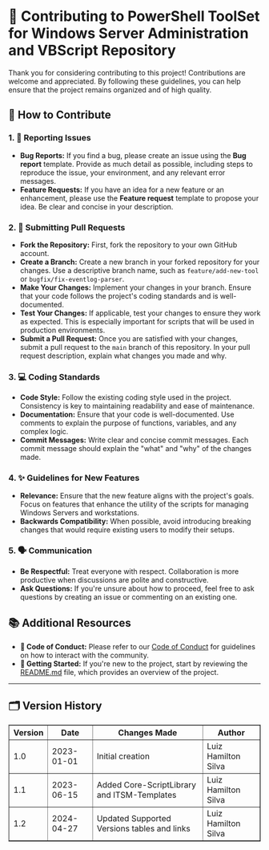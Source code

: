 <div>
  <h1>🤝 Contributing to PowerShell ToolSet for Windows Server Administration and VBScript Repository</h1>
  <p>
    Thank you for considering contributing to this project! Contributions are welcome and appreciated. By following these guidelines, you can help ensure that the project remains organized and of high quality.
  </p>

  <h2>📝 How to Contribute</h2>

  <h3>1. 🐞 Reporting Issues</h3>
  <ul>
    <li>
      <strong>Bug Reports:</strong> If you find a bug, please create an issue using the <strong>Bug report</strong> template. Provide as much detail as possible, including steps to reproduce the issue, your environment, and any relevant error messages.
    </li>
    <li>
      <strong>Feature Requests:</strong> If you have an idea for a new feature or an enhancement, please use the <strong>Feature request</strong> template to propose your idea. Be clear and concise in your description.
    </li>
  </ul>

  <h3>2. 🔀 Submitting Pull Requests</h3>
  <ul>
    <li><strong>Fork the Repository:</strong> First, fork the repository to your own GitHub account.</li>
    <li>
      <strong>Create a Branch:</strong> Create a new branch in your forked repository for your changes. Use a descriptive branch name, such as <code>feature/add-new-tool</code> or <code>bugfix/fix-eventlog-parser</code>.
    </li>
    <li>
      <strong>Make Your Changes:</strong> Implement your changes in your branch. Ensure that your code follows the project's coding standards and is well-documented.
    </li>
    <li>
      <strong>Test Your Changes:</strong> If applicable, test your changes to ensure they work as expected. This is especially important for scripts that will be used in production environments.
    </li>
    <li>
      <strong>Submit a Pull Request:</strong> Once you are satisfied with your changes, submit a pull request to the <code>main</code> branch of this repository. In your pull request description, explain what changes you made and why.
    </li>
  </ul>

  <h3>3. 💻 Coding Standards</h3>
  <ul>
    <li>
      <strong>Code Style:</strong> Follow the existing coding style used in the project. Consistency is key to maintaining readability and ease of maintenance.
    </li>
    <li>
      <strong>Documentation:</strong> Ensure that your code is well-documented. Use comments to explain the purpose of functions, variables, and any complex logic.
    </li>
    <li>
      <strong>Commit Messages:</strong> Write clear and concise commit messages. Each commit message should explain the "what" and "why" of the changes made.
    </li>
  </ul>

  <h3>4. ✨ Guidelines for New Features</h3>
  <ul>
    <li>
      <strong>Relevance:</strong> Ensure that the new feature aligns with the project's goals. Focus on features that enhance the utility of the scripts for managing Windows Servers and workstations.
    </li>
    <li>
      <strong>Backwards Compatibility:</strong> When possible, avoid introducing breaking changes that would require existing users to modify their setups.
    </li>
  </ul>

  <h3>5. 🗣️ Communication</h3>
  <ul>
    <li><strong>Be Respectful:</strong> Treat everyone with respect. Collaboration is more productive when discussions are polite and constructive.</li>
    <li>
      <strong>Ask Questions:</strong> If you're unsure about how to proceed, feel free to ask questions by creating an issue or commenting on an existing one.
    </li>
  </ul>

  <h2>📚 Additional Resources</h2>
  <ul>
    <li>
      <strong>📜 Code of Conduct:</strong> Please refer to our 
      <a href="https://github.com/brazilianscriptguy/Windows-SysAdmin-ProSuite/blob/main/.github/CODE_OF_CONDUCT.md" target="_blank">Code of Conduct</a> for guidelines on how to interact with the community.
    </li>
    <li>
      <strong>📖 Getting Started:</strong> If you're new to the project, start by reviewing the 
      <a href="https://github.com/brazilianscriptguy/Windows-SysAdmin-ProSuite/tree/main" target="_blank">README.md</a> file, which provides an overview of the project.
    </li>
  </ul>

  <hr />

  <h2>🗂️ Version History</h2>
  <table border="1" style="border-collapse: collapse; width: 100%;">
    <thead>
      <tr>
        <th>Version</th>
        <th>Date</th>
        <th>Changes Made</th>
        <th>Author</th>
      </tr>
    </thead>
    <tbody>
      <tr>
        <td>1.0</td>
        <td>2023-01-01</td>
        <td>Initial creation</td>
        <td>Luiz Hamilton Silva</td>
      </tr>
      <tr>
        <td>1.1</td>
        <td>2023-06-15</td>
        <td>Added Core-ScriptLibrary and ITSM-Templates</td>
        <td>Luiz Hamilton Silva</td>
      </tr>
      <tr>
        <td>1.2</td>
        <td>2024-04-27</td>
        <td>Updated Supported Versions tables and links</td>
        <td>Luiz Hamilton Silva</td>
      </tr>
    </tbody>
  </table>
</div>

